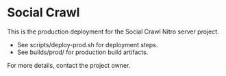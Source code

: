 # Social Crawl

This is the production deployment for the Social Crawl Nitro server project.

- See scripts/deploy-prod.sh for deployment steps.
- See builds/prod/ for production build artifacts.

For more details, contact the project owner.
